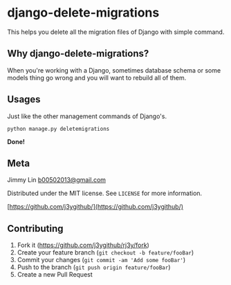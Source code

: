 # django-delete-migrations
This helps you delete all the migration files of Django with simple command.

## Why django-delete-migrations?

When you're working with a Django, sometimes database schema or some models thing go wrong and you will want to rebuild all of them.

## Usages

Just like the other management commands of Django's.

```
python manage.py deletemigrations
```

**Done!**

## Meta

Jimmy Lin <b00502013@gmail.com>

Distributed under the MIT license. See ``LICENSE`` for more information.

[https://github.com/j3ygithub/](https://github.com/j3ygithub/)

## Contributing

1. Fork it (<https://github.com/j3ygithub/rj3y/fork>)
2. Create your feature branch (`git checkout -b feature/fooBar`)
3. Commit your changes (`git commit -am 'Add some fooBar'`)
4. Push to the branch (`git push origin feature/fooBar`)
5. Create a new Pull Request
